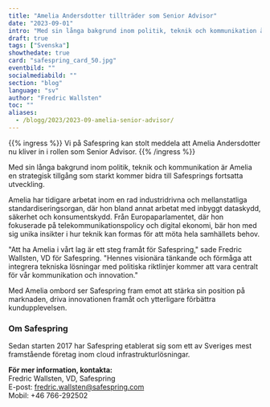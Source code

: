 ```yaml
---
title: "Amelia Andersdotter tillträder som Senior Advisor"
date: "2023-09-01"
intro: "Med sin långa bakgrund inom politik, teknik och kommunikation är Amelia en strategisk tillgång som starkt kommer bidra till Safesprings fortsatta utveckling."
draft: true
tags: ["Svenska"]
showthedate: true
card: "safespring_card_50.jpg"
eventbild: ""
socialmediabild: ""
section: "blog"
language: "sv"
author: "Fredric Wallsten"
toc: ""
aliases:
  - /blogg/2023/2023-09-amelia-senior-advisor/
---
```


{{% ingress %}}
Vi på Safespring kan stolt meddela att Amelia Andersdotter nu kliver in i rollen som Senior Advisor.
{{% /ingress %}}

Med sin långa bakgrund inom politik, teknik och kommunikation är Amelia en strategisk tillgång som starkt kommer bidra till Safesprings fortsatta utveckling.

Amelia har tidigare arbetat inom en rad industridrivna och mellanstatliga standardiseringsorgan, där hon bland annat arbetat med inbyggt dataskydd, säkerhet och konsumentskydd. Från Europaparlamentet, där hon fokuserade på telekommunikationspolicy och digital ekonomi, bär hon med sig unika insikter i hur teknik kan formas för att möta hela samhällets behov.

"Att ha Amelia i vårt lag är ett steg framåt för Safespring," sade Fredric Wallsten, VD för Safespring. "Hennes visionära tänkande och förmåga att integrera tekniska lösningar med politiska riktlinjer kommer att vara centralt för vår kommunikation och innovation."

Med Amelia ombord ser Safespring fram emot att stärka sin position på marknaden, driva innovationen framåt och ytterligare förbättra kundupplevelsen.

### Om Safespring

Sedan starten 2017 har Safespring etablerat sig som ett av Sveriges mest framstående företag inom cloud infrastrukturlösningar.

**För mer information, kontakta:**  
Fredric Wallsten, VD, Safespring  
E-post: fredric.wallsten@safespring.com  
Mobil: +46 766-292502
